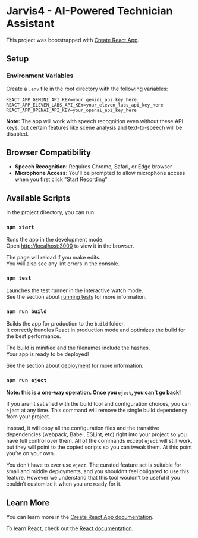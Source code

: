 # Jarvis4 - AI-Powered Technician Assistant

This project was bootstrapped with [Create React App](https://github.com/facebook/create-react-app).

## Setup

### Environment Variables

Create a `.env` file in the root directory with the following variables:

```
REACT_APP_GEMINI_API_KEY=your_gemini_api_key_here
REACT_APP_ELEVEN_LABS_API_KEY=your_eleven_labs_api_key_here
REACT_APP_OPENAI_API_KEY=your_openai_api_key_here
```

**Note:** The app will work with speech recognition even without these API keys, but certain features like scene analysis and text-to-speech will be disabled.

## Browser Compatibility

- **Speech Recognition**: Requires Chrome, Safari, or Edge browser
- **Microphone Access**: You'll be prompted to allow microphone access when you first click "Start Recording"

## Available Scripts

In the project directory, you can run:

### `npm start`

Runs the app in the development mode.\
Open [http://localhost:3000](http://localhost:3000) to view it in the browser.

The page will reload if you make edits.\
You will also see any lint errors in the console.

### `npm test`

Launches the test runner in the interactive watch mode.\
See the section about [running tests](https://facebook.github.io/create-react-app/docs/running-tests) for more information.

### `npm run build`

Builds the app for production to the `build` folder.\
It correctly bundles React in production mode and optimizes the build for the best performance.

The build is minified and the filenames include the hashes.\
Your app is ready to be deployed!

See the section about [deployment](https://facebook.github.io/create-react-app/docs/deployment) for more information.

### `npm run eject`

**Note: this is a one-way operation. Once you `eject`, you can’t go back!**

If you aren’t satisfied with the build tool and configuration choices, you can `eject` at any time. This command will remove the single build dependency from your project.

Instead, it will copy all the configuration files and the transitive dependencies (webpack, Babel, ESLint, etc) right into your project so you have full control over them. All of the commands except `eject` will still work, but they will point to the copied scripts so you can tweak them. At this point you’re on your own.

You don’t have to ever use `eject`. The curated feature set is suitable for small and middle deployments, and you shouldn’t feel obligated to use this feature. However we understand that this tool wouldn’t be useful if you couldn’t customize it when you are ready for it.

## Learn More

You can learn more in the [Create React App documentation](https://facebook.github.io/create-react-app/docs/getting-started).

To learn React, check out the [React documentation](https://reactjs.org/).
